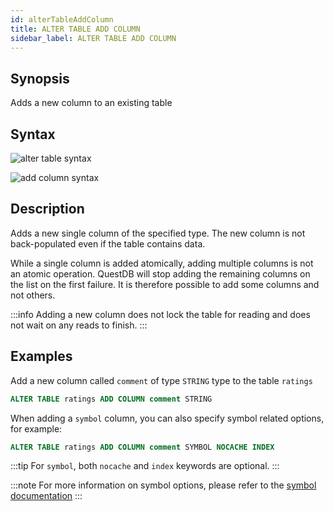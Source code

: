 ```yaml
---
id: alterTableAddColumn
title: ALTER TABLE ADD COLUMN
sidebar_label: ALTER TABLE ADD COLUMN
---
```


## Synopsis

Adds a new column to an existing table

## Syntax

![alter table syntax](/img/doc/diagrams/alter-table.svg)

![add column syntax](/img/doc/diagrams/alter-table-add-column.svg)

## Description

Adds a new single column of the specified type. The new column is not
back-populated even if the table contains data.

While a single column is added atomically, adding multiple columns is not an
atomic operation. QuestDB will stop adding the remaining columns on the list on
the first failure. It is therefore possible to add some columns and not others.

:::info
Adding a new column does not lock the table for reading and does not
wait on any reads to finish.
:::

## Examples

Add a new column called `comment` of type `STRING` type to the table `ratings`

```sql title="New column"
ALTER TABLE ratings ADD COLUMN comment STRING
```

When adding a `symbol` column, you can also specify symbol related options, for
example:

```sql title="New symbol column"
ALTER TABLE ratings ADD COLUMN comment SYMBOL NOCACHE INDEX
```

:::tip
For `symbol`, both `nocache` and `index` keywords are optional.
:::

:::note
For more information on symbol options, please refer to the
[symbol documentation](symbol.md)
:::
